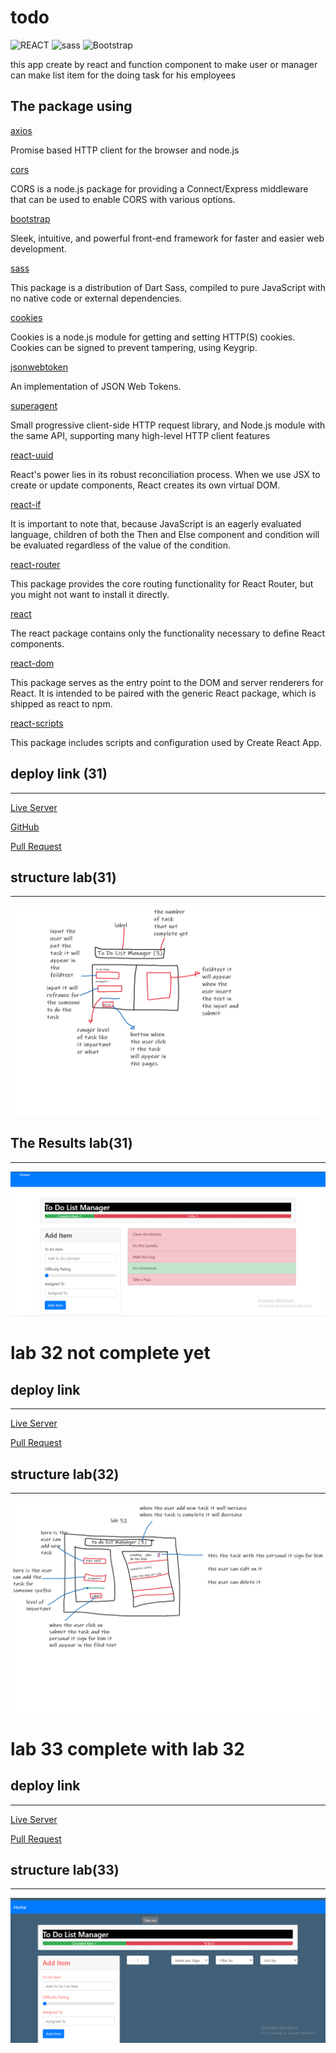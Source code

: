 # todo

![REACT](https://img.shields.io/badge/Developer-REACT-informational?style=flat&logo=REACT&logoColor=BLUE&color=269bdc)
![sass](https://img.shields.io/badge/Developer-sass-informational?style=flat&logo=sass&logoColor=911bdc&color=911bdc)
![Bootstrap](https://img.shields.io/badge/Developer-Bootstrap-informational?style=flat&logo=Bootstrap&logoColor=724bdc&color=724bdc)

this app create by react and function component to make user or manager can make list item for the doing task for his employees

## The package using

[axios](https://www.npmjs.com/package/axios)

Promise based HTTP client for the browser and node.js

[cors](https://www.npmjs.com/package/cors)

CORS is a node.js package for providing a Connect/Express middleware that can be used to enable CORS with various options.

[bootstrap](https://www.npmjs.com/package/bootstrap)

Sleek, intuitive, and powerful front-end framework for faster and easier web development.

[sass](https://www.npmjs.com/package/sass)

This package is a distribution of Dart Sass, compiled to pure JavaScript with no native code or external dependencies.

[cookies](https://www.npmjs.com/package/cookies)

Cookies is a node.js module for getting and setting HTTP(S) cookies. Cookies can be signed to prevent tampering, using Keygrip.

[jsonwebtoken](https://www.npmjs.com/package/jsonwebtoken)

An implementation of JSON Web Tokens.

[superagent](https://www.npmjs.com/package/superagent)

Small progressive client-side HTTP request library, and Node.js module with the same API, supporting many high-level HTTP client features

[react-uuid](https://www.npmjs.com/package/react-uuid)

React's power lies in its robust reconciliation process. When we use JSX to create or update components, React creates its own virtual DOM.

[react-if](https://www.npmjs.com/package/react-if)

It is important to note that, because JavaScript is an eagerly evaluated language, children of both the Then and Else component and condition will be evaluated regardless of the value of the condition.

[react-router](https://www.npmjs.com/package/react-router)

This package provides the core routing functionality for React Router, but you might not want to install it directly.

[react](https://www.npmjs.com/package/react)

The react package contains only the functionality necessary to define React components.

[react-dom](https://www.npmjs.com/package/react-dom)

This package serves as the entry point to the DOM and server renderers for React. It is intended to be paired with the generic React package, which is shipped as react to npm.

[react-scripts](https://www.npmjs.com/package/react-scripts)

This package includes scripts and configuration used by Create React App.

## deploy link (31)
------------------------

[Live Server](https://naeemmusamh.github.io/todo/)

[GitHub](https://github.com/naeemmusamh/todo)

[Pull Request](https://github.com/naeemmusamh/todo/pull/1)

## structure lab(31)
------------------------

![WareFram](./todo/public/lab31warefram.png)

## The Results lab(31)
------------------------

![Results](./todo/public/lab31.png)


# lab 32 not complete yet

## deploy link
------------------------

[Live Server](https://naeemmusamh.github.io/todo/)

[Pull Request](https://github.com/naeemmusamh/todo/pull/3)

## structure lab(32)
------------------------

![WareFram](./todo/public/lab32.png)

# lab 33 complete with lab 32

## deploy link
------------------------

[Live Server](https://naeemmusamh.github.io/todo/)

[Pull Request](https://github.com/naeemmusamh/todo/pull/5)

## structure lab(33)
------------------------

![WareFram](./todo/public/lab33.png)
